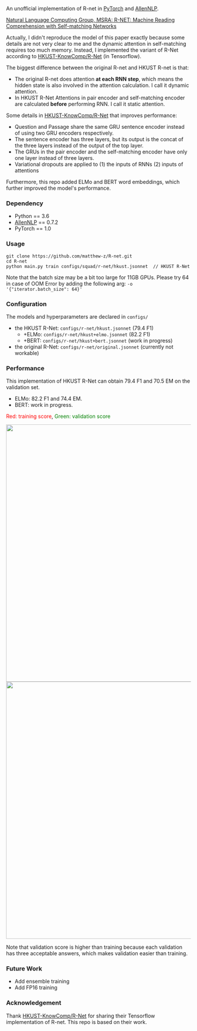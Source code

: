 An unofficial implementation of R-net in [PyTorch](https://github.com/pytorch/pytorch) and [AllenNLP](https://github.com/allenai/allennlp).

[Natural Language Computing Group, MSRA: R-NET: Machine Reading Comprehension with Self-matching Networks](https://www.microsoft.com/en-us/research/publication/mrc/)

Actually, I didn't reproduce the model of this paper exactly because some details are not very clear to me and the dynamic attention in self-matching requires too much memory. 
Instead, I implemented the variant of R-Net according to [HKUST-KnowComp/R-Net](https://github.com/HKUST-KnowComp/R-Net) (in Tensorflow).

The biggest difference between the original R-net and HKUST R-net is that:
* The original R-net does attention **at each RNN step**, which means the hidden state is also involved in the attention calculation. I call it dynamic attention.
* In HKUST R-Net Attentions in pair encoder and self-matching encoder are calculated **before** performing RNN.  I call it static attention.

Some details in [HKUST-KnowComp/R-Net](https://github.com/HKUST-KnowComp/R-Net) that improves performance:
* Question and Passage share the same GRU sentence encoder instead of using two GRU encoders respectively.
* The sentence encoder has three layers, but its output is the concat of the three layers instead of the output of the top layer.
* The GRUs in the pair encoder and the self-matching encoder have only one layer instead of three layers. 
* Variational dropouts are applied to (1) the inputs of RNNs (2) inputs of attentions 

Furthermore, this repo added ELMo and BERT word embeddings, which further improved the model's performance. 

### Dependency

* Python == 3.6
* [AllenNLP](https://github.com/allenai/allennlp) == 0.7.2
* PyTorch == 1.0



### Usage

```
git clone https://github.com/matthew-z/R-net.git
cd R-net
python main.py train configs/squad/r-net/hkust.jsonnet  // HKUST R-Net
```
Note that the batch size may be a bit too large for 11GB GPUs. Please try 64 in case of OOM Error by adding the following arg: 
```-o '{"iterator.batch_size": 64}'```

### Configuration

The models and hyperparameters are declared in `configs/`

* the HKUST R-Net: `configs/r-net/hkust.jsonnet` (79.4 F1)
  * +ELMo: `configs/r-net/hkust+elmo.jsonnet` (82.2 F1)
  * +BERT:  `configs/r-net/hkust+bert.jsonnet` (work in progress)
* the original R-Net: `configs/r-net/original.jsonnet`  (currently not workable)


### Performance

This implementation of HKUST R-Net can obtain 79.4 F1 and 70.5 EM on the validation set.
+ ELMo: 82.2 F1 and 74.4 EM.
+ BERT: work in progress.

<font color=red>Red: training score</font>, <font color=green>Green: validation score</font>

<img src="img/f1.png" width="700"> 
<img src="img/em.png" width="700">

Note that validation score is higher than training because each validation has three acceptable answers, which makes validation easier than training. 

### Future Work

* Add ensemble training
* Add FP16 training

### Acknowledgement 

Thank  [HKUST-KnowComp/R-Net](https://github.com/HKUST-KnowComp/R-Net) for sharing their Tensorflow implementation of R-net. This repo is based on their work.